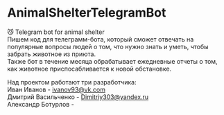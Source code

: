# AnimalShelterTelegramBot
😼 Telegram bot for animal shelter <br />
Пишем код для телеграмм-бота, который сможет отвечать на популярные вопросы людей о том, что нужно знать и уметь, чтобы забрать животное из приюта.<br />
Также бот в течение месяца обрабатывает ежедневные отчеты о том, как животное приспосабливается к новой обстановке.<br />
 
 Над проектом работают три разработчика: <br />
 Иван Иванов - ivanov93@vk.com <br />
 Дмитрий Васильченко - Dimitriy303@yandex.ru <br />
 Александр Ботурлов -  <br />
